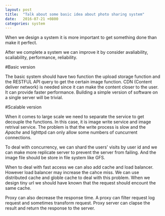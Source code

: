 ```yaml
---
layout: post
title:  "Talk about some basic idea about photo sharing system"
date:   2016-07-21 +0800
categories: system
---
```


When we design a system it is more important to get something done than make it perfect.

After we complete a system we can improve it by consider avaliability, scaliability, performance, reliability.

#Basic version

The basic system should have two function the upload storage function and the RESTFUL API query to get the certain image function. CDN (Content deliver network) is needed since it can make the content closer to the user. It can provide faster performance. Building a simple version of software on a single server will be trivial.

#Scalable version

When it comes to large scale we need to separate the service to get decouple the functions. In this case, it is image write service and image retrival service. The problem is that the write process is slow and the _Apache_ and lighttpd can only allow some numbers of cuncurrent connections.

To deal with concurrency, we can shard the users' visits by user id and we can make more replicate server to prevent the server from failing. And the image file should be store in file system like GFS.

When to deal with fast access we can also add cache and load balancer. However load balancer may increase the cahce miss. We can use distributed cache and globle cache to deal with this problem. When we design tiny url we should have known that the request should encount the same cache.

Proxy can also decrease the response time. A proxy can filter request log request and sometimes transform request. Proxy server can clapse the result and return the response to the server. 


